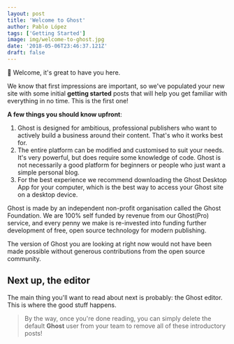 ```yaml
---
layout: post
title: 'Welcome to Ghost'
author: Pablo López
tags: ['Getting Started']
image: img/welcome-to-ghost.jpg
date: '2018-05-06T23:46:37.121Z'
draft: false
---
```


👋 Welcome, it's great to have you here.

We know that first impressions are important, so we've populated your new site with some initial **getting started** posts that will help you get familiar with everything in no time. This is the first one!

**A few things you should know upfront**:

1. Ghost is designed for ambitious, professional publishers who want to actively build a business around their content. That's who it works best for.
2. The entire platform can be modified and customised to suit your needs. It's very powerful, but does require some knowledge of code. Ghost is not necessarily a good platform for beginners or people who just want a simple personal blog.
3. For the best experience we recommend downloading the Ghost Desktop App for your computer, which is the best way to access your Ghost site on a desktop device.

Ghost is made by an independent non-profit organisation called the Ghost Foundation. We are 100% self funded by revenue from our Ghost(Pro) service, and every penny we make is re-invested into funding further development of free, open source technology for modern publishing.

The version of Ghost you are looking at right now would not have been made possible without generous contributions from the open source community.

## Next up, the editor

The main thing you'll want to read about next is probably: the Ghost editor. This is where the good stuff happens.

> By the way, once you're done reading, you can simply delete the default **Ghost** user from your team to remove all of these introductory posts!
